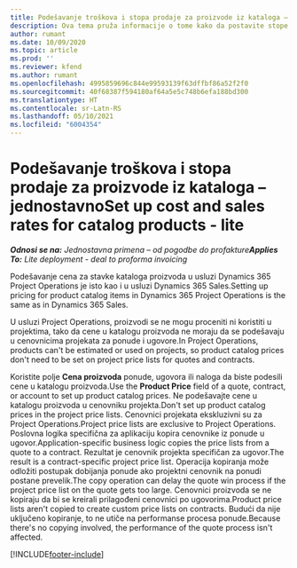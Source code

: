 ```yaml
---
title: Podešavanje troškova i stopa prodaje za proizvode iz kataloga – jednostavno
description: Ova tema pruža informacije o tome kako da postavite stope cena i prodaje za stavke iz kataloga proizvoda.
author: rumant
ms.date: 10/09/2020
ms.topic: article
ms.prod: ''
ms.reviewer: kfend
ms.author: rumant
ms.openlocfilehash: 4995859696c844e99593139f63dffbf86a52f2f0
ms.sourcegitcommit: 40f68387f594180af64a5e5c748b6efa188bd300
ms.translationtype: HT
ms.contentlocale: sr-Latn-RS
ms.lasthandoff: 05/10/2021
ms.locfileid: "6004354"
---
```

# <a name="set-up-cost-and-sales-rates-for-catalog-products---lite"></a><span data-ttu-id="72ed2-103">Podešavanje troškova i stopa prodaje za proizvode iz kataloga – jednostavno</span><span class="sxs-lookup"><span data-stu-id="72ed2-103">Set up cost and sales rates for catalog products - lite</span></span>

<span data-ttu-id="72ed2-104">_**Odnosi se na:** Jednostavna primena – od pogodbe do profakture_</span><span class="sxs-lookup"><span data-stu-id="72ed2-104">_**Applies To:** Lite deployment - deal to proforma invoicing_</span></span>


<span data-ttu-id="72ed2-105">Podešavanje cena za stavke kataloga proizvoda u usluzi Dynamics 365 Project Operations je isto kao i u usluzi Dynamics 365 Sales.</span><span class="sxs-lookup"><span data-stu-id="72ed2-105">Setting up pricing for product catalog items in Dynamics 365 Project Operations is the same as in Dynamics 365 Sales.</span></span>

<span data-ttu-id="72ed2-106">U usluzi Project Operations, proizvodi se ne mogu proceniti ni koristiti u projektima, tako da cene u katalogu proizvoda ne moraju da se podešavaju u cenovnicima projekata za ponude i ugovore.</span><span class="sxs-lookup"><span data-stu-id="72ed2-106">In Project Operations, products can't be estimated or used on projects, so product catalog prices don't need to be set on project price lists for quotes and contracts.</span></span>

<span data-ttu-id="72ed2-107">Koristite polje **Cena proizvoda** ponude, ugovora ili naloga da biste podesili cene u katalogu proizvoda.</span><span class="sxs-lookup"><span data-stu-id="72ed2-107">Use the **Product Price** field of a quote, contract, or account to set up product catalog prices.</span></span> <span data-ttu-id="72ed2-108">Ne podešavajte cene u katalogu proizvoda u cenovniku projekta.</span><span class="sxs-lookup"><span data-stu-id="72ed2-108">Don't set up product catalog prices in the project price lists.</span></span> <span data-ttu-id="72ed2-109">Cenovnici projekata ekskluzivni su za Project Operations.</span><span class="sxs-lookup"><span data-stu-id="72ed2-109">Project price lists are exclusive to Project Operations.</span></span> <span data-ttu-id="72ed2-110">Poslovna logika specifična za aplikaciju kopira cenovnike iz ponude u ugovor.</span><span class="sxs-lookup"><span data-stu-id="72ed2-110">Application-specific business logic copies the price lists from a quote to a contract.</span></span> <span data-ttu-id="72ed2-111">Rezultat je cenovnik projekta specifičan za ugovor.</span><span class="sxs-lookup"><span data-stu-id="72ed2-111">The result is a contract-specific project price list.</span></span> <span data-ttu-id="72ed2-112">Operacija kopiranja može odložiti postupak dobijanja ponude ako projektni cenovnik na ponudi postane prevelik.</span><span class="sxs-lookup"><span data-stu-id="72ed2-112">The copy operation can delay the quote win process if the project price list on the quote gets too large.</span></span> <span data-ttu-id="72ed2-113">Cenovnici proizvoda se ne kopiraju da bi se kreirali prilagođeni cenovnici po ugovorima.</span><span class="sxs-lookup"><span data-stu-id="72ed2-113">Product price lists aren't copied to create custom price lists on contracts.</span></span> <span data-ttu-id="72ed2-114">Budući da nije uključeno kopiranje, to ne utiče na performanse procesa ponude.</span><span class="sxs-lookup"><span data-stu-id="72ed2-114">Because there's no copying involved, the performance of the quote process isn't affected.</span></span>


[!INCLUDE[footer-include](../../includes/footer-banner.md)]